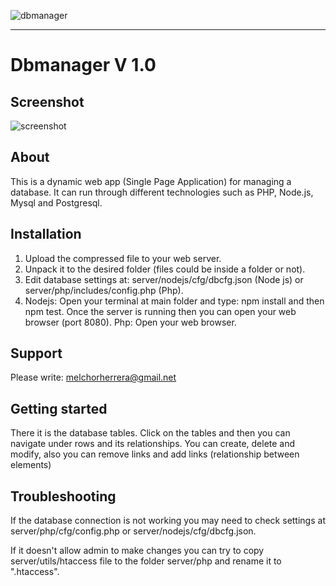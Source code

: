 
![dbmanager](docs/logo.png "Dbmanager")

----------------------------------------------------------------------

# Dbmanager V 1.0

## Screenshot

![screenshot](docs/screenshot.png "Dbmanager screenshot")

## About

This is a dynamic web app (Single Page Application) for managing a database. It can run through different technologies such as PHP, Node.js, Mysql and Postgresql.


## Installation

1. Upload the compressed file to your web server.
2. Unpack it to the desired folder (files could be inside a folder or not).
3. Edit database settings at: server/nodejs/cfg/dbcfg.json (Node js) or server/php/includes/config.php (Php).
4. Nodejs: Open your terminal at main folder and type: npm install and then npm test. Once the server is running then you can open your web browser (port 8080).
Php: Open your web browser.

## Support

Please write: melchorherrera@gmail.net


## Getting started

There it is the database tables. Click on the tables and then you can navigate under rows and its relationships. You can create, delete and modify, also you can remove links and add links (relationship between elements)


## Troubleshooting

If the database connection is not working you may need to check settings at server/php/cfg/config.php or server/nodejs/cfg/dbcfg.json.

If it doesn't allow admin to make changes you can try to copy server/utils/htaccess file to the folder server/php and rename it to ".htaccess".

